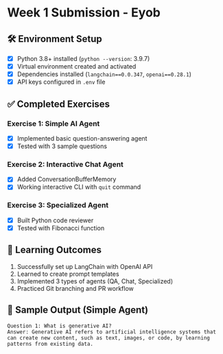 # Week 1 Submission - Eyob

## 🛠️ Environment Setup
- [x] Python 3.8+ installed (`python --version`: 3.9.7)
- [x] Virtual environment created and activated
- [x] Dependencies installed (`langchain==0.0.347`, `openai==0.28.1`)
- [x] API keys configured in `.env` file

## ✅ Completed Exercises
### Exercise 1: Simple AI Agent
- [x] Implemented basic question-answering agent
- [x] Tested with 3 sample questions

### Exercise 2: Interactive Chat Agent
- [x] Added ConversationBufferMemory
- [x] Working interactive CLI with `quit` command

### Exercise 3: Specialized Agent
- [x] Built Python code reviewer
- [x] Tested with Fibonacci function

## 🧠 Learning Outcomes
1. Successfully set up LangChain with OpenAI API
2. Learned to create prompt templates
3. Implemented 3 types of agents (QA, Chat, Specialized)
4. Practiced Git branching and PR workflow

## 📌 Sample Output (Simple Agent)
```plaintext
Question 1: What is generative AI?
Answer: Generative AI refers to artificial intelligence systems that can create new content, such as text, images, or code, by learning patterns from existing data.